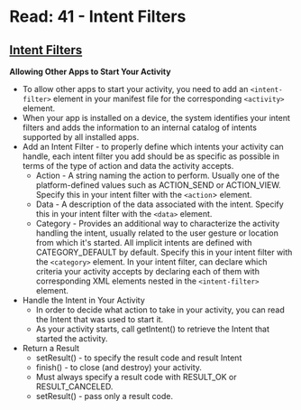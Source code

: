 # Read: 41 - Intent Filters

## [Intent Filters](https://developer.android.com/training/basics/intents/filters)
**Allowing Other Apps to Start Your Activity**
  * To allow other apps to start your activity, you need to add an `<intent-filter>` element in your manifest file for the corresponding `<activity>` element.
  * When your app is installed on a device, the system identifies your intent filters and adds the information to an internal catalog of intents supported by all installed apps. 
  * Add an Intent Filter - to properly define which intents your activity can handle, each intent filter you add should be as specific as possible in terms of the type of action and data the activity accepts.
    - Action - A string naming the action to perform. Usually one of the platform-defined values such as ACTION_SEND or ACTION_VIEW. Specify this in your intent filter with the `<action`> element. 
    - Data - A description of the data associated with the intent. Specify this in your intent filter with the `<data>` element. 
    - Category - Provides an additional way to characterize the activity handling the intent, usually related to the user gesture or location from which it's started. All implicit intents are defined with CATEGORY_DEFAULT by default. Specify this in your intent filter with the `<category>` element. In your intent filter, can declare which criteria your activity accepts by declaring each of them with corresponding XML elements nested in the `<intent-filter>` element.
  * Handle the Intent in Your Activity
    - In order to decide what action to take in your activity, you can read the Intent that was used to start it.
    - As your activity starts, call getIntent() to retrieve the Intent that started the activity.
  * Return a Result
    - setResult() - to specify the result code and result Intent
    - finish() - to close (and destroy) your activity. 
    - Must always specify a result code with RESULT_OK or RESULT_CANCELED. 
    -  setResult() - pass only a result code.
    